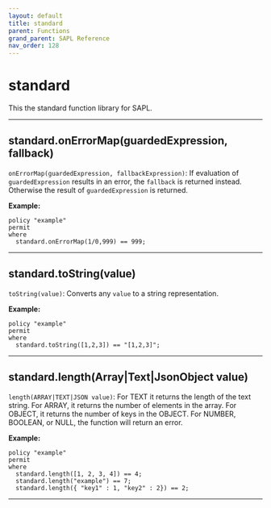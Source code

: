```yaml
---
layout: default
title: standard
parent: Functions
grand_parent: SAPL Reference
nav_order: 128
---
```

# standard

This the standard function library for SAPL.



---

## standard.onErrorMap(guardedExpression, fallback)

```onErrorMap(guardedExpression, fallbackExpression)```: If evaluation of ```guardedExpression``` results in an error,
the ```fallback``` is returned instead. Otherwise the result of ```guardedExpression``` is returned.

**Example:**
```sapl
policy "example"
permit
where
  standard.onErrorMap(1/0,999) == 999;
```


---

## standard.toString(value)

```toString(value)```: Converts any ```value``` to a string representation.


**Example:**
```sapl
policy "example"
permit
where
  standard.toString([1,2,3]) == "[1,2,3]";
```


---

## standard.length(Array|Text|JsonObject value)

```length(ARRAY|TEXT|JSON value)```: For TEXT it returns the length of the text string.
For ARRAY, it returns the number of elements in the array.
For OBJECT, it returns the number of keys in the OBJECT.
For NUMBER, BOOLEAN, or NULL, the function will return an error.

**Example:**
```sapl
policy "example"
permit
where
  standard.length([1, 2, 3, 4]) == 4;
  standard.length("example") == 7;
  standard.length({ "key1" : 1, "key2" : 2}) == 2;
```


---

